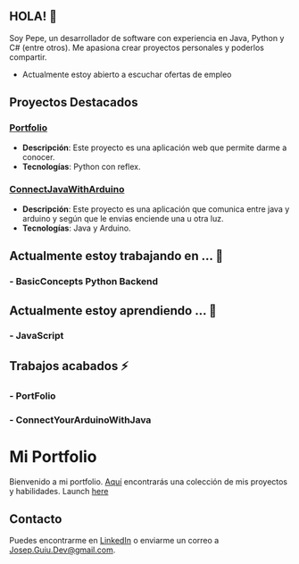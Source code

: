 ## HOLA! 👋
Soy Pepe, un desarrollador de software con experiencia en Java, Python y C# (entre otros). Me apasiona crear proyectos personales y poderlos compartir. 
- Actualmente estoy abierto a escuchar ofertas de empleo

## Proyectos Destacados
### [Portfolio](https://github.com/josepguiudev/josepguiudev)
- **Descripción**: Este proyecto es una aplicación web que permite darme a conocer.
- **Tecnologías**: Python con reflex.

### [ConnectJavaWithArduino](https://github.com/josepguiudev/ConnectYourArduinoWithJava)
- **Descripción**: Este proyecto es una aplicación que comunica entre java y arduino y según que le envias enciende una u otra luz.
- **Tecnologías**: Java y Arduino.

## Actualmente estoy trabajando en ... 🔭
###    - **BasicConcepts Python Backend**

## Actualmente estoy aprendiendo ... 🌱
###    - **JavaScript**

## Trabajos acabados ⚡
###    - **PortFolio**
###    - **ConnectYourArduinoWithJava**

# Mi Portfolio
Bienvenido a mi portfolio. [Aquí](https://github.com/josepguiudev/josepguiudev) encontrarás una colección de mis proyectos y habilidades.
Launch [here](https://portfolio-phi-ashen-37.vercel.app/)
## Contacto
Puedes encontrarme en [LinkedIn](https://github.com/josepguiudev/) o enviarme un correo a [Josep.Guiu.Dev@gmail.com](mailto:Josep.Guiu.Dev@gmail.com).

<!--
**josepguiudev/josepguiudev** is a ✨ _special_ ✨ repository because its `README.md` (this file) appears on your GitHub profile.

Here are some ideas to get you started:

- 🔭 I’m currently working on ...
- 🌱 I’m currently learning ...
- 👯 I’m looking to collaborate on ...
- 🤔 I’m looking for help with ...
- 💬 Ask me about ...
- 📫 How to reach me: ...
- 😄 Pronouns: ...
- ⚡ Fun fact: ...
-->
